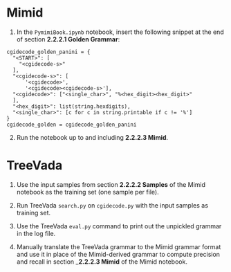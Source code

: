 # Mimid

1. In the `PymimiBook.ipynb` notebook, insert the following snippet at the end of section __2.2.2.1 Golden Grammar__:

```
cgidecode_golden_panini = {
  "<START>": [
    "<cgidecode-s>"
  ],
  "<cgidecode-s>": [
      '<cgidecode>',
      '<cgidecode><cgidecode-s>'],
  "<cgidecode>": ["<single_char>", "%<hex_digit><hex_digit>"
  ],
  "<hex_digit>": list(string.hexdigits),
  "<single_char>": [c for c in string.printable if c != '%']
}
cgidecode_golden = cgidecode_golden_panini
```

2. Run the notebook up to and including __2.2.2.3 Mimid__.

# TreeVada

1. Use the input samples from section __2.2.2.2  Samples__ of the Mimid notebook as the training set (one sample per file).

2. Run TreeVada `search.py` on `cgidecode.py` with the input samples as training set.

3. Use the TreeVada `eval.py` command to print out the unpickled grammar in the log file.

4. Manually translate the TreeVada grammar to the Mimid grammar format and use it in place of the Mimid-derived grammar to compute precision and recall in section ___2.2.2.3 Mimid__ of the Mimid notebook.
